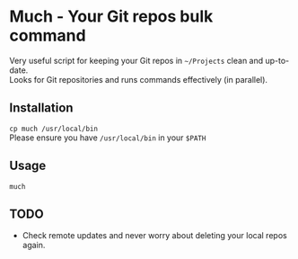 # Much - Your Git repos bulk command
Very useful script for keeping your Git repos in `~/Projects` clean and up-to-date.  
Looks for Git repositories and runs commands effectively (in parallel).

## Installation
`cp much /usr/local/bin`  
Please ensure you have `/usr/local/bin` in your `$PATH`

## Usage
`much`

## TODO
- Check remote updates and never worry about deleting your local repos again.
